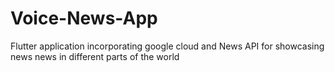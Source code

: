 # Voice-News-App
Flutter application  incorporating google cloud and News API  for showcasing news news in different parts of the world

